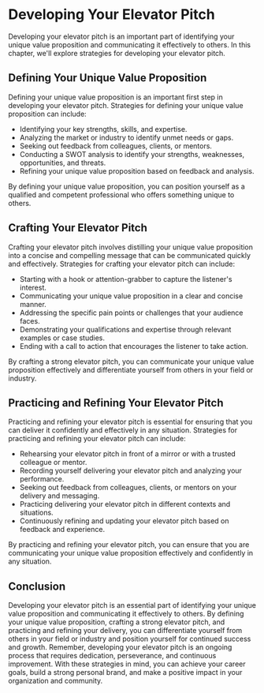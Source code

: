 Developing Your Elevator Pitch
====================================================================================

Developing your elevator pitch is an important part of identifying your unique value proposition and communicating it effectively to others. In this chapter, we'll explore strategies for developing your elevator pitch.

Defining Your Unique Value Proposition
--------------------------------------

Defining your unique value proposition is an important first step in developing your elevator pitch. Strategies for defining your unique value proposition can include:

* Identifying your key strengths, skills, and expertise.
* Analyzing the market or industry to identify unmet needs or gaps.
* Seeking out feedback from colleagues, clients, or mentors.
* Conducting a SWOT analysis to identify your strengths, weaknesses, opportunities, and threats.
* Refining your unique value proposition based on feedback and analysis.

By defining your unique value proposition, you can position yourself as a qualified and competent professional who offers something unique to others.

Crafting Your Elevator Pitch
----------------------------

Crafting your elevator pitch involves distilling your unique value proposition into a concise and compelling message that can be communicated quickly and effectively. Strategies for crafting your elevator pitch can include:

* Starting with a hook or attention-grabber to capture the listener's interest.
* Communicating your unique value proposition in a clear and concise manner.
* Addressing the specific pain points or challenges that your audience faces.
* Demonstrating your qualifications and expertise through relevant examples or case studies.
* Ending with a call to action that encourages the listener to take action.

By crafting a strong elevator pitch, you can communicate your unique value proposition effectively and differentiate yourself from others in your field or industry.

Practicing and Refining Your Elevator Pitch
-------------------------------------------

Practicing and refining your elevator pitch is essential for ensuring that you can deliver it confidently and effectively in any situation. Strategies for practicing and refining your elevator pitch can include:

* Rehearsing your elevator pitch in front of a mirror or with a trusted colleague or mentor.
* Recording yourself delivering your elevator pitch and analyzing your performance.
* Seeking out feedback from colleagues, clients, or mentors on your delivery and messaging.
* Practicing delivering your elevator pitch in different contexts and situations.
* Continuously refining and updating your elevator pitch based on feedback and experience.

By practicing and refining your elevator pitch, you can ensure that you are communicating your unique value proposition effectively and confidently in any situation.

Conclusion
----------

Developing your elevator pitch is an essential part of identifying your unique value proposition and communicating it effectively to others. By defining your unique value proposition, crafting a strong elevator pitch, and practicing and refining your delivery, you can differentiate yourself from others in your field or industry and position yourself for continued success and growth. Remember, developing your elevator pitch is an ongoing process that requires dedication, perseverance, and continuous improvement. With these strategies in mind, you can achieve your career goals, build a strong personal brand, and make a positive impact in your organization and community.
